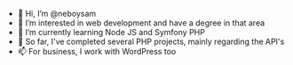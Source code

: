 - 👋 Hi, I’m @neboysam
- 👀 I’m interested in web development and have a degree in that area
- 🌱 I’m currently learning Node JS and Symfony PHP
- 💞️ So far, I've completed several PHP projects, mainly regarding the API's
- 📫 For business, I work with WordPress too 

<!---
neboysam/neboysam is a ✨ special ✨ repository because its `README.md` (this file) appears on your GitHub profile.
You can click the Preview link to take a look at your changes.
--->
